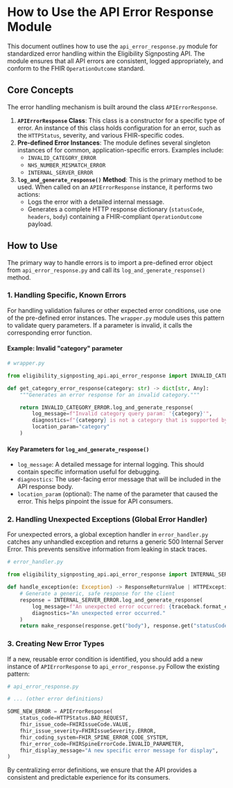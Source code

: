 # How to Use the API Error Response Module

This document outlines how to use the `api_error_response.py` module for standardized error handling within the Eligibility Signposting API. The module ensures that all API errors are consistent, logged appropriately, and conform to the FHIR `OperationOutcome` standard.

## Core Concepts

The error handling mechanism is built around the class `APIErrorResponse`.

1. **`APIErrorResponse` Class**: This class is a constructor for a specific type of error. An instance of this class holds configuration for an error, such as the `HTTPStatus`, severity, and various FHIR-specific codes.
2. **Pre-defined Error Instances**: The module defines several singleton instances of for common, application-specific errors. Examples include:
   - `INVALID_CATEGORY_ERROR`
   - `NHS_NUMBER_MISMATCH_ERROR`
   - `INTERNAL_SERVER_ERROR`
3. **`log_and_generate_response()` Method**: This is the primary method to be used. When called on an `APIErrorResponse` instance, it performs two actions:
   - Logs the error with a detailed internal message.
   - Generates a complete HTTP response dictionary (`statusCode`, `headers`, `body`) containing a FHIR-compliant `OperationOutcome` payload.

## How to Use

The primary way to handle errors is to import a pre-defined error object from `api_error_response.py` and call its `log_and_generate_response()` method.

### 1. Handling Specific, Known Errors

For handling validation failures or other expected error conditions, use one of the pre-defined error instances.
The `wrapper.py` module uses this pattern to validate query parameters. If a parameter is invalid, it calls the corresponding error function.

#### Example: Invalid "category" parameter

``` python
# wrapper.py

from eligibility_signposting_api.api_error_response import INVALID_CATEGORY_ERROR

def get_category_error_response(category: str) -> dict[str, Any]:
    """Generates an error response for an invalid category."""

    return INVALID_CATEGORY_ERROR.log_and_generate_response(
        log_message=f"Invalid category query param: '{category}'",
        diagnostics=f"{category} is not a category that is supported by the API",
        location_param="category"
    )
```

#### Key Parameters for `log_and_generate_response()`

- `log_message`: A detailed message for internal logging. This should contain specific information useful for debugging.
- `diagnostics`: The user-facing error message that will be included in the API response body.
- `location_param` (optional): The name of the parameter that caused the error. This helps pinpoint the issue for API consumers.

### 2. Handling Unexpected Exceptions (Global Error Handler)

For unexpected errors, a global exception handler in `error_handler.py` catches any unhandled exception and returns a generic 500 Internal Server Error. This prevents sensitive information from leaking in stack traces.

``` python
# error_handler.py

from eligibility_signposting_api.api_error_response import INTERNAL_SERVER_ERROR

def handle_exception(e: Exception) -> ResponseReturnValue | HTTPException:
    # Generate a generic, safe response for the client
    response = INTERNAL_SERVER_ERROR.log_and_generate_response(
        log_message=f"An unexpected error occurred: {traceback.format_exception(e)}",
        diagnostics="An unexpected error occurred."
    )
    return make_response(response.get("body"), response.get("statusCode"), response.get("headers"))
```

### 3. Creating New Error Types

If a new, reusable error condition is identified, you should add a new instance of `APIErrorResponse` to `api_error_response.py`
Follow the existing pattern:

``` python
# api_error_response.py

# ... (other error definitions)

SOME_NEW_ERROR = APIErrorResponse(
    status_code=HTTPStatus.BAD_REQUEST,
    fhir_issue_code=FHIRIssueCode.VALUE,
    fhir_issue_severity=FHIRIssueSeverity.ERROR,
    fhir_coding_system=FHIR_SPINE_ERROR_CODE_SYSTEM,
    fhir_error_code=FHIRSpineErrorCode.INVALID_PARAMETER,
    fhir_display_message="A new specific error message for display",
)
```

By centralizing error definitions, we ensure that the API provides a consistent and predictable experience for its consumers.

